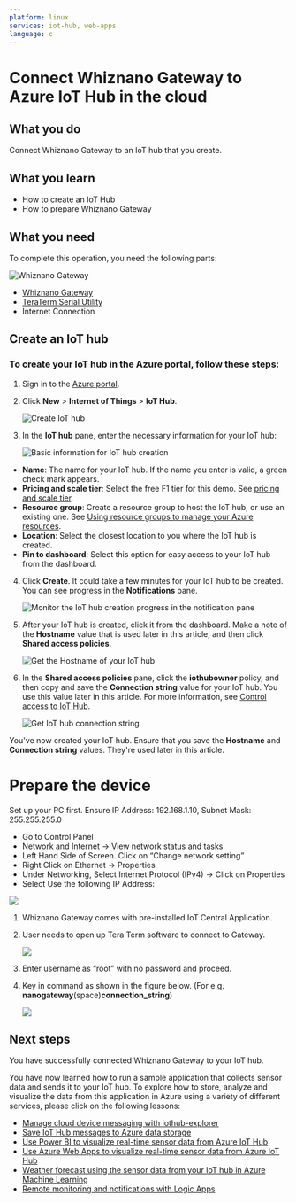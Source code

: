 ```yaml
---
platform: linux
services: iot-hub, web-apps
language: c
---
```


# Connect Whiznano Gateway to Azure IoT Hub in the cloud

## What you do

Connect Whiznano Gateway to an IoT hub that you create. 


## What you learn

-   How to create an IoT Hub
-   How to prepare Whiznano Gateway 

## What you need

To complete this operation, you need the following parts:

![Whiznano Gateway](./media/Whiznano_Gateway_Hub/whiznano.png)

-   [Whiznano Gateway](https://www.whizpace.com/products-and-services)
-   [TeraTerm Serial Utility](https://osdn.net/projects/ttssh2/downloads/72009/teraterm-4.105.exe/)
-   Internet Connection

## Create an IoT hub

### To create your IoT hub in the Azure portal, follow these steps:

1.  Sign in to the [Azure portal](https://portal.azure.com/).
2.  Click **New** > **Internet of Things** > **IoT Hub**.

    ![Create IoT hub](media/Whiznano_Gateway_Hub/3_iot-hub-creation.png)

3.  In the **IoT hub** pane, enter the necessary information for your IoT hub:

    ![Basic information for IoT hub creation](media/Whiznano_Gateway_Hub/4_iot-hub-provide-basic-info.png)

   -   **Name**: The name for your IoT hub. If the name you enter is valid, a green check mark appears.
   -   **Pricing and scale tier**: Select the free F1 tier for this demo. See [pricing and scale tier](https://azure.microsoft.com/pricing/details/iot-hub/).
   -   **Resource group**: Create a resource group to host the IoT hub, or use an existing one. See [Using resource groups to manage your Azure resources](../azure-resource-manager/resource-group-portal.md).
   -   **Location**: Select the closest location to you where the IoT hub is created.
   -   **Pin to dashboard**: Select this option for easy access to your IoT hub from the dashboard.

4.  Click **Create**. It could take a few minutes for your IoT hub to be created. You can see progress in the **Notifications** pane.

    ![Monitor the IoT hub creation progress in the notification pane](media/Whiznano_Gateway_Hub/5_iot-hub-monitor-creation-progress-notification-pane.png)

5.  After your IoT hub is created, click it from the dashboard. Make a note of the **Hostname** value that is used later in this article, and then click **Shared access policies**.

    ![Get the Hostname of your IoT hub](media/Whiznano_Gateway_Hub/6_iot-hub-get-hostname.png)

6.  In the **Shared access policies** pane, click the **iothubowner** policy, and then copy and save the **Connection string** value for your IoT hub. You use this value later in this article. For more information, see [Control access to IoT Hub](iot-hub-devguide-security.md).

    ![Get IoT hub connection string](media/Whiznano_Gateway_Hub/7_iot-hub-get-connection-string.png)

You've now created your IoT hub. Ensure that you save the **Hostname** and **Connection string** values. They're used later in this article.

# Prepare the device

Set up your PC first. Ensure IP Address: 192.168.1.10, Subnet Mask: 255.255.255.0
-   Go to Control Panel
-   Network and Internet -> View network status and tasks
-   Left Hand Side of Screen. Click on “Change network setting”
-   Right Click on Ethernet -> Properties
-   Under Networking, Select Internet Protocol (IPv4) -> Click on Properties
-   Select Use the following IP Address: <br/>

  ![](./media/Whiznano_Gateway_Hub/IPv4.png)


1.  Whiznano Gateway comes with pre-installed IoT Central Application.

2.  User needs to open up Tera Term software to connect to Gateway.

    ![](./media/Whiznano_Gateway_Hub/ssh_to_Gateway.PNG)

3.  Enter username as “root” with no password and proceed.

4.  Key in command as shown in the figure below. 
(For e.g. **nanogateway**(space)**connection_string**)

    ![](./media/Whiznano_Gateway_Hub/IoTHub_connection.PNG)

## Next steps

You have successfully connected Whiznano Gateway to your IoT hub. 

You have now learned how to run a sample application that collects sensor data and sends it to your IoT hub. To explore how to store, analyze and visualize the data from this application in Azure using a variety of different services, please click on the following lessons:

-   [Manage cloud device messaging with iothub-explorer]
-   [Save IoT Hub messages to Azure data storage]
-   [Use Power BI to visualize real-time sensor data from Azure IoT Hub]
-   [Use Azure Web Apps to visualize real-time sensor data from Azure IoT Hub]
-   [Weather forecast using the sensor data from your IoT hub in Azure Machine Learning]
-   [Remote monitoring and notifications with Logic Apps]   

[Manage cloud device messaging with iothub-explorer]: https://docs.microsoft.com/en-us/azure/iot-hub/iot-hub-explorer-cloud-device-messaging
[Save IoT Hub messages to Azure data storage]: https://docs.microsoft.com/en-us/azure/iot-hub/iot-hub-store-data-in-azure-table-storage
[Use Power BI to visualize real-time sensor data from Azure IoT Hub]: https://docs.microsoft.com/en-us/azure/iot-hub/iot-hub-live-data-visualization-in-power-bi
[Use Azure Web Apps to visualize real-time sensor data from Azure IoT Hub]: https://docs.microsoft.com/en-us/azure/iot-hub/iot-hub-live-data-visualization-in-web-apps
[Weather forecast using the sensor data from your IoT hub in Azure Machine Learning]: https://docs.microsoft.com/en-us/azure/iot-hub/iot-hub-weather-forecast-machine-learning
[Remote monitoring and notifications with Logic Apps]: https://docs.microsoft.com/en-us/azure/iot-hub/iot-hub-monitoring-notifications-with-azure-logic-apps


